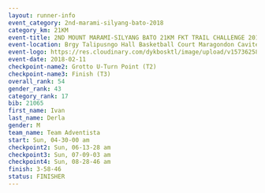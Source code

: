 ```yaml
---
layout: runner-info 
event_category: 2nd-marami-silyang-bato-2018 
category_km: 21KM 
event-title: 2ND MOUNT MARAMI-SILYANG BATO 21KM FKT TRAIL CHALLENGE 2018 
event-location: Brgy Talipusngo Hall Basketball Court Maragondon Cavite Philippines 
event-logo: https://res.cloudinary.com/dykbosktl/image/upload/v1573625864/Logo/mt-marami-trail-run-2018-fb_kb1zwp.jpg 
event-date: 2018-02-11 
checkpoint-name2: Grotto U-Turn Point (T2) 
checkpoint-name3: Finish (T3) 
overall_rank: 54
gender_rank: 43
category_rank: 17
bib: 21065
first_name: Ivan
last_name: Derla
gender: M
team_name: Team Adventista
start: Sun, 04-30-00 am
checkpoint2: Sun, 06-13-28 am
checkpoint3: Sun, 07-09-03 am
checkpoint4: Sun, 08-28-46 am
finish: 3-58-46
status: FINISHER
---
```

